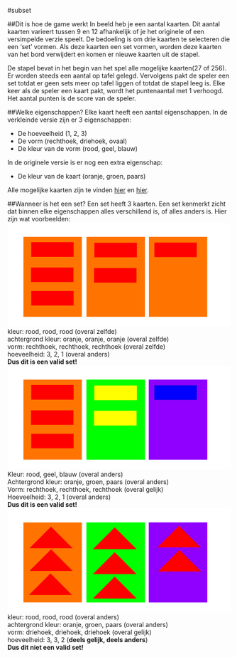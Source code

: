 #subset

##Dit is hoe de game werkt
In beeld heb je een aantal kaarten. Dit aantal kaarten varieert tussen 9 en 12 afhankelijk of je het originele of een versimpelde verzie speelt. De bedoeling is om drie kaarten te selecteren die een ‘set’ vormen. Als deze kaarten een set vormen, worden deze kaarten van het bord verwijdert en komen er nieuwe kaarten uit de stapel. 

De stapel bevat in het begin van het spel alle mogelijke kaarten(27 of 256). Er worden steeds een aantal op tafel gelegd. Vervolgens pakt de speler een set totdat er geen sets meer op tafel liggen of totdat de stapel leeg is. Elke keer als de speler een kaart pakt, wordt het puntenaantal met 1 verhoogd. Het aantal punten is de score van de speler. 

##Welke eigenschappen?
Elke kaart heeft een aantal eigenschappen. In de verkleinde versie zijn er 3 eigenschappen:
  *	De hoeveelheid (1, 2, 3)
  *	De vorm (rechthoek, driehoek, ovaal)
  *	De kleur van de vorm (rood, geel, blauw)

In de originele versie is er nog een extra eigenschap:
  * De kleur van de kaart (oranje, groen, paars)

Alle mogelijke kaarten zijn te vinden [hier](https://github.com/SijmenHuizenga/SubSet/blob/master/afbeeldingen/27Kaarten.png) en [hier](https://github.com/SijmenHuizenga/SubSet/blob/master/afbeeldingen/81Kaarten.png).

##Wanneer is het een set?
Een set heeft 3 kaarten. Een set kenmerkt zicht dat binnen elke eigenschappen alles verschillend is, of alles anders is.  Hier zijn wat voorbeelden:
![voorbeeld 1](https://raw.githubusercontent.com/SijmenHuizenga/SubSet/master/afbeeldingen/voorbeeld1.png)<br>
kleur: rood, rood, rood  (overal zelfde)<br>
achtergrond kleur: oranje, oranje, oranje  (overal zelfde)<br>
vorm: rechthoek, rechthoek, rechthoek  (overal zelfde)<br>
hoeveelheid: 3, 2, 1    (overal anders)<br>
**Dus dit is een valid set!**<br>
![voorbeeld 2](https://raw.githubusercontent.com/SijmenHuizenga/SubSet/master/afbeeldingen/voorbeeld2.png)<br>
Kleur: rood, geel, blauw  (overal anders) <br>
Achtergrond kleur: oranje, groen, paars   (overal anders) <br>
Vorm: rechthoek, rechthoek, rechthoek   (overal gelijk) <br>
Hoeveelheid: 3, 2, 1   (overal anders) <br>
**Dus dit is een valid set!**<br>
![voorbeeld 3](https://raw.githubusercontent.com/SijmenHuizenga/SubSet/master/afbeeldingen/voorbeeld3.png)<br>
kleur: rood, rood, rood  (overal anders)<br>
achtergrond kleur: oranje, groen, paars   (overal anders)<br>
vorm: driehoek, driehoek, driehoek   (overal gelijk)<br>
hoeveelheid: 3, 3, 2   (**deels gelijk, deels anders**)<br>
**Dus dit niet een valid set!**
